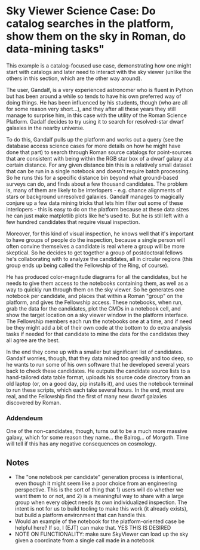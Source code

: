 # Sky Viewer Science Case: Do catalog searches in the platform, show them on the sky in Roman, do data-mining tasks"

This example is a catalog-focused use case, demonstrating how one might start with catalogs and later need to interact with the sky viewer (unlike the others in this section, which are the other way around).

The user, Gandalf, is a very experienced astronomer who is fluent in Python but has been around a while so tends to have his own preferred way of doing things.  He has been influenced by his students, though (who are all for some reason very short...), and they 
after all these years they still manage to surprise him, in this case with the utility of the Roman Science Platform. Gadalf decides to try using it to search for resolved-star dwarf galaxies in the nearby universe.  

To do this, Gandalf pulls up the platform and works out a query (see the database access science cases for more details on how he might have done that part) to search through Roman source catalogs for point-sources that are consistent with being within the RGB star box of a dwarf galaxy at a certain distance.  For any given distance bin this is a relatively small dataset that can be run in a single notebook and doesn't require batch processing.  So he runs this for a specific distance bin beyond what ground-based surveys can do, and finds about a few thousand candidates.  The problem is, many of them are likely to be interlopers - e.g. chance alignments of stars or background unresolved galaxies. Gandalf manages to magically conjure up a few data mining tricks that lets him filter out some of these interlopers - this is easy to do on the platform because at these data sizes he can just make matplotlib plots like he's used to.  But he is still left with a few hundred candidates that require visual inspection.

Moreover, for this kind of visual inspection, he knows well that it's important to have groups of people do the inspection, because a single person will often convine themselves a candidate is real where a group will be more skeptical. So he decides to get together a group of postdoctoral fellows he's collaborating with to analyze the candidates, all in circular regions (this group ends up being called the Fellowship of the Ring, of course).  

He has produced color-magnitude diagrams for all the candidates, but he needs to give them access to the notebooks containing them, as well as a way to quickly run through them on the sky viewer.  So he generates one notebook per candidate, and places that within a Roman "group" on the platform, and gives the Fellowship access.  These notebooks, when run, grab the data for the candidates, plot the CMDs in a notebook cell, and show the target location on a sky viewer window in the platform interface.  The Fellowship members each run the notebooks one at a time, and if need be they might add a bit of their own code at the bottom to do extra analysis tasks if needed for that candidate to mine the data for the candidates they all agree are the best.

In the end they come up with a smaller but significant list of candidates.  Gandalf worries, though, that they data mined too greedily and too deep, so he wants to run some of his own software that he developed several years back to check these candidates.  He outputs the candidate source lists to a hand-tailored data table format, uploads his source code directory from an old laptop (or, on a good day, pip installs it), and uses the notebook terminal to run these scripts, which each take several hours. In the end, most are real, and the Fellowship find the first of many new dwarf galaxies discovered by Roman.  

### Addendeum

One of the non-candidates, though, turns out to be a much more massive galaxy, which for some reason they name... the Balrog... of Morgoth.  Time will tell if this has any negative consequences on cosmology.


## Notes

* The "one notebook per candidate" generation process is intentional, even though it might seem like a poor choice from an engineering perspective.  This is the sort of thing that 1) users will do whether we want them to or not, and 2) is a meaningful way to share with a large group when every object needs its own individualized inspection. The intent is not for us to build tooling to make this work (it already exists), but build a platform environment that can handle this.
* Would an example of the notebook for the platform-oriented case be helpful here?  If so, I (EJT) can make that. YES THIS IS DESIRED
* NOTE ON FUNCTIONALITY: make sure SkyViewer can load up the sky given a coordinate from a single call made in a notebook
